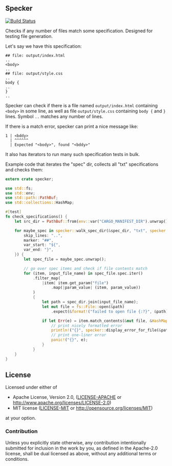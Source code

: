 ## Specker

[![Build Status](https://travis-ci.org/Nercury/specker-rs.svg?branch=master)](https://travis-ci.org/Nercury/specker-rs)

Checks if any number of files match some specification.
Designed for testing file generation.

Let's say we have this specification:

```
## file: output/index.html
..
<body>
..
## file: output/style.css
..
body {
..
}
..
```

Specker can check if there is a file named `output/index.html` containing
`<body>` in some line, as well as file `output/style.css`
containing `body {` and `}` lines. Symbol `..` matches any number of 
lines.

If there is a match error, specker can print a nice message like:

```
1 | <bddy>
  | ^^^^^^
  | Expected "<body>", found "<bddy>"
```

It also has iterators to run many such specification tests
in bulk.

Example code that iterates the "spec" dir, collects all "txt" specifications
and checks them:

```rust
extern crate specker;

use std::fs;
use std::env;
use std::path::PathBuf;
use std::collections::HashMap;

#[test]
fn check_specifications() {
    let src_dir = PathBuf::from(env::var("CARGO_MANIFEST_DIR").unwrap());

    for maybe_spec in specker::walk_spec_dir(&spec_dir, "txt", specker::Options {
        skip_lines: "..",
        marker: "##",
        var_start: "${",
        var_end: "}",
    }) {
        let spec_file = maybe_spec.unwrap();

        // go over spec items and check if file contents match
        for (item, input_file_name) in spec_file.spec.iter()
            .filter_map(
                |item| item.get_param("file")
                    .map(|param_value| (item, param_value))
            )
            {
                let path = spec_dir.join(input_file_name);
                let mut file = fs::File::open(&path)
                    .expect(&format!("failed to open file {:?}", &path));

                if let Err(e) = item.match_contents(&mut file, &HashMap::new()) {
                    // print nicely formatted error
                    println!("{}", specker::display_error_for_file(&path, &e));
                    // print one-liner error
                    panic!("{}", e);
                }
            }
    }
}
```

## License

Licensed under either of

 * Apache License, Version 2.0, ([LICENSE-APACHE](LICENSE-APACHE) or http://www.apache.org/licenses/LICENSE-2.0)
 * MIT license ([LICENSE-MIT](LICENSE-MIT) or http://opensource.org/licenses/MIT)

at your option.

### Contribution

Unless you explicitly state otherwise, any contribution intentionally
submitted for inclusion in the work by you, as defined in the Apache-2.0
license, shall be dual licensed as above, without any additional terms or
conditions.